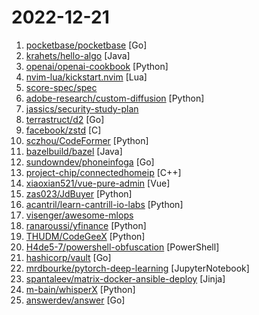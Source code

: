 # 2022-12-21

1. [pocketbase/pocketbase](https://github.com/pocketbase/pocketbase "Open Source realtime backend in 1 file") [Go]
2. [krahets/hello-algo](https://github.com/krahets/hello-algo "《Hello 算法》一本动画图解、能运行、可提问的数据结构与算法入门书") [Java]
3. [openai/openai-cookbook](https://github.com/openai/openai-cookbook "Examples and guides for using the OpenAI API") [Python]
4. [nvim-lua/kickstart.nvim](https://github.com/nvim-lua/kickstart.nvim "A launch point for your personal nvim configuration") [Lua]
5. [score-spec/spec](https://github.com/score-spec/spec "The score specification file") 
6. [adobe-research/custom-diffusion](https://github.com/adobe-research/custom-diffusion "Custom Diffusion: Multi-Concept Customization of Text-to-Image Diffusion") [Python]
7. [jassics/security-study-plan](https://github.com/jassics/security-study-plan "Complete Practical Study Plan to become a successful cybersecurity engineer based on roles like Pentest, AppSec, Cloud Security, DevSecOps and so on...") 
8. [terrastruct/d2](https://github.com/terrastruct/d2 "D2 is a modern diagram scripting language that turns text to diagrams.") [Go]
9. [facebook/zstd](https://github.com/facebook/zstd "Zstandard - Fast real-time compression algorithm") [C]
10. [sczhou/CodeFormer](https://github.com/sczhou/CodeFormer "[NeurIPS 2022] Towards Robust Blind Face Restoration with Codebook Lookup Transformer") [Python]
11. [bazelbuild/bazel](https://github.com/bazelbuild/bazel "a fast, scalable, multi-language and extensible build system") [Java]
12. [sundowndev/phoneinfoga](https://github.com/sundowndev/phoneinfoga "Information gathering framework for phone numbers") [Go]
13. [project-chip/connectedhomeip](https://github.com/project-chip/connectedhomeip "Matter (formerly Project CHIP) creates more connections between more objects, simplifying development for manufacturers and increasing compatibility for consumers, guided by the Connectivity Standards Alliance.") [C++]
14. [xiaoxian521/vue-pure-admin](https://github.com/xiaoxian521/vue-pure-admin "🔥 ✨✨ ✨ Vue3+Vite4+Element-Plus+TypeScript编写的一款后台管理系统（兼容移动端）") [Vue]
15. [zas023/JdBuyer](https://github.com/zas023/JdBuyer "京东抢购自动下单助手，GUI 支持 Windows 和 macOS") [Python]
16. [acantril/learn-cantrill-io-labs](https://github.com/acantril/learn-cantrill-io-labs "Standard and Advanced Demos for learn.cantrill.io courses") [Python]
17. [visenger/awesome-mlops](https://github.com/visenger/awesome-mlops "A curated list of references for MLOps") 
18. [ranaroussi/yfinance](https://github.com/ranaroussi/yfinance "Download market data from Yahoo! Finance's API") [Python]
19. [THUDM/CodeGeeX](https://github.com/THUDM/CodeGeeX "CodeGeeX: An Open Multilingual Code Generation Model") [Python]
20. [H4de5-7/powershell-obfuscation](https://github.com/H4de5-7/powershell-obfuscation "powershell免杀混淆器，简单有效，VT全过。A simple and effective powershell obfuscaiton tool bypass Anti-Virus") [PowerShell]
21. [hashicorp/vault](https://github.com/hashicorp/vault "A tool for secrets management, encryption as a service, and privileged access management") [Go]
22. [mrdbourke/pytorch-deep-learning](https://github.com/mrdbourke/pytorch-deep-learning "Materials for the Learn PyTorch for Deep Learning: Zero to Mastery course.") [JupyterNotebook]
23. [spantaleev/matrix-docker-ansible-deploy](https://github.com/spantaleev/matrix-docker-ansible-deploy "🐳 Matrix (An open network for secure, decentralized communication) server setup using Ansible and Docker") [Jinja]
24. [m-bain/whisperX](https://github.com/m-bain/whisperX "WhisperX: Timestamp-Accurate Automatic Speech Recognition.") [Python]
25. [answerdev/answer](https://github.com/answerdev/answer "An open-source knowledge-based community software. You can use it quickly to build Q&A community for your products, customers, teams, and more.") [Go]

